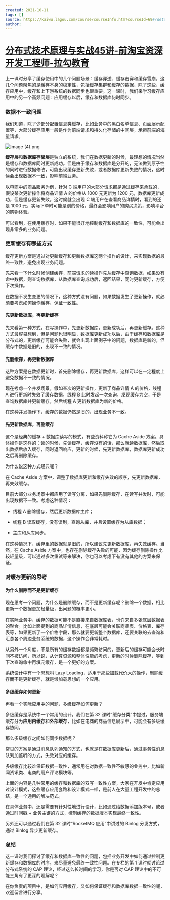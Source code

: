 ```yaml
---
created: 2021-10-11
tags: []
source: https://kaiwu.lagou.com/course/courseInfo.htm?courseId=69#/detail/pc?id=1898
author: 
---
```


# [分布式技术原理与实战45讲-前淘宝资深开发工程师-拉勾教育](https://kaiwu.lagou.com/course/courseInfo.htm?courseId=69#/detail/pc?id=1898)


上一课时分享了缓存使用中的几个问题场景：缓存穿透、缓存击穿和缓存雪崩，这几个问题聚焦的是缓存本身的稳定性，包括缓存集群和缓存的数据，除了这些，缓存应用中，缓存和上下游系统的数据同步也很重要。这一课时，我们来学习缓存应用中的另一个高频问题：应用缓存以后，缓存和数据库何时同步。

### 数据不一致问题

我们知道，除了少部分配置信息类缓存，比如业务中的黑白名单信息、页面展示配置等，大部分缓存应用一般是作为前端请求和持久化存储的中间层，承担前端的海量请求。

![image (4).png](https://s0.lgstatic.com/i/image/M00/3D/2B/Ciqc1F8pMf6AIyYqAAAp1R6rHNs353.png)

**缓存层**和**数据库存储层**是独立的系统，我们在数据更新的时候，最理想的情况当然是缓存和数据库同时更新成功。但是由于缓存和数据库是分开的，无法做到原子性的同时进行数据修改，可能出现缓存更新失败，或者数据库更新失败的情况，这时候会出现数据不一致，影响前端业务。

以电商中的商品服务为例，针对 C 端用户的大部分请求都是通过缓存来承载的，假设某次更新操作将商品详情 A 的价格从 1000 元更新为 1200 元，数据库更新成功，但是缓存更新失败。这时候就会出现 C 端用户在查看商品详情时，看到的还是 1000 元，实际下单时可能是别的价格，最终会影响用户的购买决策，影响平台的购物体验。

可以看到，在使用缓存时，如果不能很好地控制缓存和数据库的一致性，可能会出现非常多的业务问题。

### 更新缓存有哪些方式

缓存更新方案是通过对更新缓存和更新数据库这两个操作的设计，来实现数据的最终一致性，避免出现业务问题。

先来看一下什么时候创建缓存，前端请求的读操作先从缓存中查询数据，如果没有命中数据，则查询数据库，从数据库查询成功后，返回结果，同时更新缓存，方便下次操作。

在数据不发生变更的情况下，这种方式没有问题，如果数据发生了更新操作，就必须要考虑如何操作缓存，保证一致性。

#### 先更新数据库，再更新缓存

先来看第一种方式，在写操作中，先更新数据库，更新成功后，再更新缓存。这种方式最容易想到，但是问题也很明显，数据库更新成功以后，由于缓存和数据库是分布式的，更新缓存可能会失败，就会出现上面例子中的问题，数据库是新的，但缓存中数据是旧的，出现不一致的情况。

#### 先删缓存，再更新数据库

这种方案是在数据更新时，首先删除缓存，再更新数据库，这样可以在一定程度上避免数据不一致的情况。

现在考虑一个并发场景，假如某次的更新操作，更新了商品详情 A 的价格，线程 A 进行更新时失效了缓存数据，线程 B 此时发起一次查询，发现缓存为空，于是查询数据库并更新缓存，然后线程 A 更新数据库为新的价格。

在这种并发操作下，缓存的数据仍然是旧的，出现业务不一致。

#### 先更新数据库，再删缓存

这个是经典的缓存 + 数据库读写的模式，有些资料称它为 Cache Aside 方案。具体操作是这样的：读的时候，先读缓存，缓存没有的话，那么就读数据库，然后取出数据后放入缓存，同时返回响应，更新的时候，先更新数据库，数据库更新成功之后再删除缓存。

为什么说这种方式经典呢？

在 Cache Aside 方案中，调整了数据库更新和缓存失效的顺序，先更新数据库，再失效缓存。

目前大部分业务场景中都应用了读写分离，如果先删除缓存，在读写并发时，可能出现数据不一致。考虑这种情况：

-   线程 A 删除缓存，然后更新数据库主库；
    
-   线程 B 读取缓存，没有读到，查询从库，并且设置缓存为从库数据；
    
-   主库和从库同步。
    

在这种情况下，缓存里的数据就是旧的，所以建议先更新数据库，再失效缓存。当然，在 Cache Aside 方案中，也存在删除缓存失败的可能，因为缓存删除操作比较轻量级，可以通过多次重试等来解决，你也可以考虑下有没有其他的方案来保证。

### 对缓存更新的思考

#### 为什么删除而不是更新缓存

现在思考一个问题，为什么是删除缓存，而不是更新缓存呢？删除一个数据，相比更新一个数据更加轻量级，出问题的概率更小。

在实际业务中，缓存的数据可能不是直接来自数据库表，也许来自多张底层数据表的聚合。比如上面提到的商品详情信息，在底层可能会关联商品表、价格表、库存表等，如果更新了一个价格字段，那么就要更新整个数据库，还要关联的去查询和汇总各个周边业务系统的数据，这个操作会非常耗时。

从另外一个角度，不是所有的缓存数据都是频繁访问的，更新后的缓存可能会长时间不被访问，所以说，从计算资源和整体性能的考虑，更新的时候删除缓存，等到下次查询命中再填充缓存，是一个更好的方案。

系统设计中有一个思想叫 Lazy Loading，适用于那些加载代价大的操作，删除缓存而不是更新缓存，就是懒加载思想的一个应用。

#### 多级缓存如何更新

再看一个实际应用中的问题，多级缓存如何更新？

多级缓存是系统中一个常用的设计，我们在第 32 课时“缓存分类”中提过，服务端缓存分为**应用内缓存**和**外部缓存**，比如在电商的商品信息展示中，可能会有多级缓存协同。

那么多级缓存之间如何同步数据呢？

常见的方案是通过消息队列通知的方式，也就是在数据库更新后，通过事务性消息队列加监听的方式，失效对应的缓存。

多级缓存比较难保证数据一致性，通常用在对数据一致性不敏感的业务中，比如新闻资讯类、电商的用户评论模块等。

上面的内容是几种常用的缓存和数据库的双写一致性方案，大家在开发中肯定应用过设计模式，这些缓存应用套路和设计模式一样，是前人在大量工程开发中的总结，是一个通用的解决范式。

在具体业务中，还是需要有针对性地进行设计，比如通过给数据添加版本号，或者通过时间戳 + 业务主键的方式，控制缓存的数据版本实现最终一致性。

另外还可以通过我们在第 32 课时“RocketMQ 应用”中讲过的 Binlog 分发方式，通过 Binlog 异步更新缓存。

### 总结

这一课时我们探讨了缓存和数据库一致性的问题，包括业务开发中如何通过控制更新缓存和数据库的时序，来尽量避免最终一致性问题。在专栏的第 1 课时就讨论过分布式系统的 CAP 理论，经过这么长时间的学习，你是否对 CAP 理论中的不可能三角有了更深的理解呢？

在你负责的项目中，是如何应用缓存，又如何保证缓存和数据库数据一致性的呢，欢迎留言进行分享。
